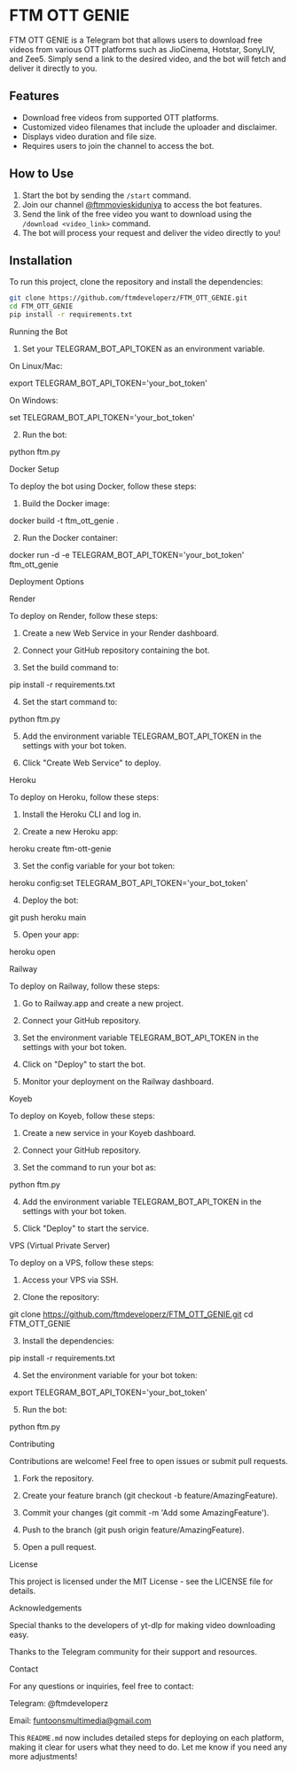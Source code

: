 
# FTM OTT GENIE

FTM OTT GENIE is a Telegram bot that allows users to download free videos from various OTT platforms such as JioCinema, Hotstar, SonyLIV, and Zee5. Simply send a link to the desired video, and the bot will fetch and deliver it directly to you.

## Features

- Download free videos from supported OTT platforms.
- Customized video filenames that include the uploader and disclaimer.
- Displays video duration and file size.
- Requires users to join the channel to access the bot.

## How to Use

1. Start the bot by sending the `/start` command.
2. Join our channel [@ftmmovieskiduniya](https://t.me/ftmmovieskiduniya) to access the bot features.
3. Send the link of the free video you want to download using the `/download <video_link>` command.
4. The bot will process your request and deliver the video directly to you!

## Installation

To run this project, clone the repository and install the dependencies:

```bash
git clone https://github.com/ftmdeveloperz/FTM_OTT_GENIE.git
cd FTM_OTT_GENIE
pip install -r requirements.txt
```

Running the Bot

1. Set your TELEGRAM_BOT_API_TOKEN as an environment variable.

On Linux/Mac:

export TELEGRAM_BOT_API_TOKEN='your_bot_token'

On Windows:

set TELEGRAM_BOT_API_TOKEN='your_bot_token'



2. Run the bot:



python ftm.py

Docker Setup

To deploy the bot using Docker, follow these steps:

1. Build the Docker image:



docker build -t ftm_ott_genie .

2. Run the Docker container:



docker run -d -e TELEGRAM_BOT_API_TOKEN='your_bot_token' ftm_ott_genie

Deployment Options

Render

To deploy on Render, follow these steps:

1. Create a new Web Service in your Render dashboard.


2. Connect your GitHub repository containing the bot.


3. Set the build command to:

pip install -r requirements.txt


4. Set the start command to:

python ftm.py


5. Add the environment variable TELEGRAM_BOT_API_TOKEN in the settings with your bot token.


6. Click "Create Web Service" to deploy.



Heroku

To deploy on Heroku, follow these steps:

1. Install the Heroku CLI and log in.


2. Create a new Heroku app:

heroku create ftm-ott-genie


3. Set the config variable for your bot token:

heroku config:set TELEGRAM_BOT_API_TOKEN='your_bot_token'


4. Deploy the bot:

git push heroku main


5. Open your app:

heroku open



Railway

To deploy on Railway, follow these steps:

1. Go to Railway.app and create a new project.


2. Connect your GitHub repository.


3. Set the environment variable TELEGRAM_BOT_API_TOKEN in the settings with your bot token.


4. Click on "Deploy" to start the bot.


5. Monitor your deployment on the Railway dashboard.



Koyeb

To deploy on Koyeb, follow these steps:

1. Create a new service in your Koyeb dashboard.


2. Connect your GitHub repository.


3. Set the command to run your bot as:

python ftm.py


4. Add the environment variable TELEGRAM_BOT_API_TOKEN in the settings with your bot token.


5. Click "Deploy" to start the service.



VPS (Virtual Private Server)

To deploy on a VPS, follow these steps:

1. Access your VPS via SSH.


2. Clone the repository:

git clone https://github.com/ftmdeveloperz/FTM_OTT_GENIE.git
cd FTM_OTT_GENIE


3. Install the dependencies:

pip install -r requirements.txt


4. Set the environment variable for your bot token:

export TELEGRAM_BOT_API_TOKEN='your_bot_token'


5. Run the bot:

python ftm.py



Contributing

Contributions are welcome! Feel free to open issues or submit pull requests.

1. Fork the repository.


2. Create your feature branch (git checkout -b feature/AmazingFeature).


3. Commit your changes (git commit -m 'Add some AmazingFeature').


4. Push to the branch (git push origin feature/AmazingFeature).


5. Open a pull request.



License

This project is licensed under the MIT License - see the LICENSE file for details.

Acknowledgements

Special thanks to the developers of yt-dlp for making video downloading easy.

Thanks to the Telegram community for their support and resources.


Contact

For any questions or inquiries, feel free to contact:

Telegram: @ftmdeveloperz

Email: funtoonsmultimedia@gmail.com


This `README.md` now includes detailed steps for deploying on each platform, making it clear for users what they need to do. Let me know if you need any more adjustments!


